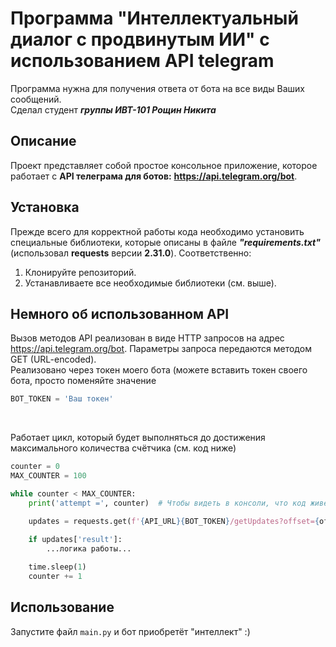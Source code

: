 # Программа "Интеллектуальный диалог с продвинутым ИИ" с использованием API telegram

Программа нужна для получения ответа от бота на все виды Ваших сообщений. <br />
Сделал студент ___группы ИВТ-101 Рощин Никита___

## Описание

Проект представляет собой простое консольное приложение, которое работает с __API телеграма для ботов:__ __https://api.telegram.org/bot__.

## Установка
Прежде всего для корректной работы кода необходимо установить специальные библиотеки, которые описаны в файле ___"requirements.txt"___ (использовал __requests__ версии __2.31.0__).
Соответственно:
1. Клонируйте репозиторий.
2. Устанавливаете все необходимые библиотеки (см. выше).

## Немного об использованном API
Вызов методов API реализован в виде HTTP запросов на адрес
https://api.telegram.org/bot. 
Параметры запроса передаются методом GET (URL-encoded). <br />
Реализовано через токен моего бота (можете вставить токен своего бота, просто поменяйте значение 
```python
BOT_TOKEN = 'Ваш токен'
```
<br />

Работает цикл, который будет выполняться до достижения максимального количества счётчика (см. код ниже)
```python
counter = 0
MAX_COUNTER = 100

while counter < MAX_COUNTER:
    print('attempt =', counter)  # Чтобы видеть в консоли, что код живет

    updates = requests.get(f'{API_URL}{BOT_TOKEN}/getUpdates?offset={offset + 1}').json()

    if updates['result']:
        ...логика работы...
    
    time.sleep(1)
    counter += 1
```

## Использование

Запустите файл `main.py` и бот приобретёт "интеллект"  :)

